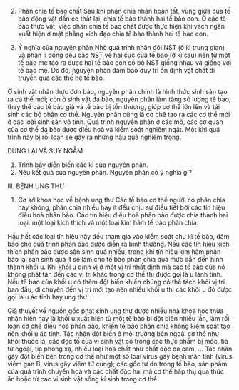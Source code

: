 2. Phân chia tế bào chất
Sau khi phân chia nhân hoàn tất, vùng giữa của tế bào động vật dần co thắt lại, chia tế bào thành hai tế bào con. Ở các tế bào thực vật, việc phân chia tế bào chất được thực hiện khi vách ngăn xuất hiện ở mặt phẳng xích đạo chia tế bào thành hai tế bào con.

3. Ý nghĩa của nguyên phân
Nhờ quá trình nhân đôi NST (ở kì trung gian) và phân li đồng đều các NST về hai cực của tế bào (ở kì sau) nên từ một tế bào mẹ tạo ra được hai tế bào con có bộ NST giống nhau và giống với tế bào mẹ. Do đó, nguyên phân đảm bảo duy trì ổn định vật chất di truyền qua các thế hệ tế bào.

Ở sinh vật nhân thực đơn bào, nguyên phân chính là hình thức sinh sản tạo ra cá thể mới; còn ở sinh vật đa bào, nguyên phân làm tăng số lượng tế bào, thay thế các tế bào già và tế bào bị tổn thương, giúp cơ thể lớn lên và tái sinh các bộ phận cơ thể. Nguyên phân cũng là cơ chế tạo ra các cơ thể mới ở các loài sinh sản vô tính. Quá trình nguyên phân ở các mô, các cơ quan của cơ thể đa bào được điều hoà và kiểm soát nghiêm ngặt. Một khi quá trình này bị rối loạn sẽ gây ra những hậu quả nghiêm trọng.

DỪNG LẠI VÀ SUY NGẪM
1. Trình bày diễn biến các kì của nguyên phân.
2. Nêu kết quả của nguyên phân. Nguyên phân có ý nghĩa gì?

III. BỆNH UNG THƯ
1. Cơ sở khoa học về bệnh ung thư
Các tế bào cơ thể người có phân chia hay không, phân chia nhiều hay ít đều chịu sự điều tiết bởi các tín hiệu điều hoà phân bào. Các tín hiệu điều hoà phân bào được chia thành hai loại: một loại kích thích và một loại kìm hãm tế bào phân chia.

Hầu hết các loại tín hiệu này đều tham gia vào kiểm soát chu kì tế bào, đảm bảo cho quá trình phân bào được diễn ra bình thường. Nếu các tín hiệu kích thích phân bào được sản sinh quá nhiều, trong khi tín hiệu kìm hãm phân bào lại sản sinh quá ít sẽ làm cho tế bào phân chia quá mức dẫn đến hình thành khối u. Khi khối u định vị ở một vị trí nhất định mà các tế bào của nó không phát tán đến các vị trí khác trong cơ thể thì được gọi là u lành tính. Nếu tế bào của khối u có thêm đột biến khiến chúng có thể tách khỏi vị trí ban đầu, di chuyển đến vị trí mới tạo nên nhiều khối u thì các khối u đó được gọi là u ác tính hay ung thư.

Giả thuyết về nguồn gốc phát sinh ung thư được nhiều nhà khoa học thừa nhận hiện nay là khối u xuất hiện từ một tế bào bị đột biến nhiều lần, làm rối loạn cơ chế điều hoà phân bào, khiến tế bào phân chia không kiểm soát tạo nên khối u ác tính. Tác nhân đột biến ở môi trường bên ngoài cơ thể như khói thuốc lá, các độc tố của vi sinh vật có trong các thực phẩm bị mốc, tia tử ngoại, tia phóng xạ, nhiều loại hoá chất như chất độc da cam, ... Tác nhân gây đột biến bên trong cơ thể như một số loại virus gây bệnh mãn tính (virus viêm gan B, virus gây viêm tử cung); các gốc tự do trong tế bào, sản phẩm của quá trình chuyển hoá và các chất độc hại mà cơ thể hấp thụ qua thức ăn hoặc từ các vi sinh vật sống kí sinh trong cơ thể.